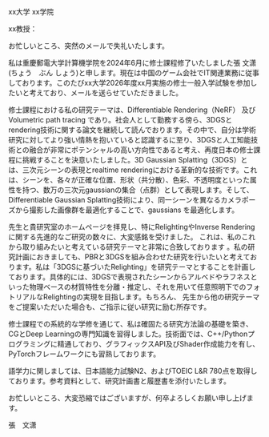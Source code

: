 xx大学		xx学院

xx教授：

お忙しいところ、突然のメールで失礼いたします。

私は重慶郵電大学計算機学院を2024年6月に修士課程修了いたしました張  文潇(ちょう　ぶん しょう)と申します。現在は中国のゲーム会社でIT関連業務に従事しております。このたびxx大学2026年度xx月実施の修士一般入学試験を参加したいと考えており、メールを送らせていただきました。

修士課程における私の研究テーマは、Differentiable Rendering（NeRF） 及び Volumetric path tracing であり。社会人として勤務する傍ら、3DGSとrendering技術に関する論文を継続して読んでおります。その中で、自分は学術研究に対してより強い情熱を抱いていると認識するに至り、3DGSと人工知能技術との融合が非常にポテンシャルの高い方向性であると考え、再度日本の修士課程に挑戦することを決意いたしました。3D Gaussian Splatting（3DGS）とは、三次元シーンの表現とrealtime renderingにおける革新的な技術です。これは、シーンを、各々が正確な位置、形状（共分散）、色彩、不透明度といった属性を持つ、数万の三次元gaussianの集合（点群）として表現します。そして、 Differentiable  Gaussian Splatting技術により、同一シーンを異なるカメラポーズから撮影した画像群を最適化することで、gaussians を最適化します。

先生と貴研究室のホームページを拝見し、特にRelightingやInverse Renderingに関する先進的なご研究の数々に、大変感銘を受けました。 これは、私のこれから取り組みたいと考えている研究テーマと非常に合致しております 。私の研究計画におきましても、PBRと3DGSを組み合わせた研究を行いたいと考えております。私は「3DGSに基づいたRelighting」を研究テーマとすることを計画しております。具体的には、3DGSで表現されたシーンからアルベドやラフネスといった物理ベースの材質特性を分離・推定し、それを用いて任意照明下でのフォトリアルなRelightingの実現を目指します。もちろん、 先生から他の研究テーマをご提案いただいた場合も、ご指示に従い研究に励む所存です。

修士課程での系統的な学修を通じて、私は確固たる研究方法論の基礎を築き、CGとDeep Learningの専門知識を習得しました。技術面では、C++/Pythonプログラミングに精通しており、グラフィックスAPI及びShader作成能力を有し、PyTorchフレームワークにも習熟しております。

語学力に関しましては、日本語能力試験N2、およびTOEIC L&R 780点を取得しております。参考資料として、研究計画書と履歴書を添付いたします。

お忙しいところ、大変恐縮ではございますが、何卒よろしくお願い申し上げます。

張　文潇

